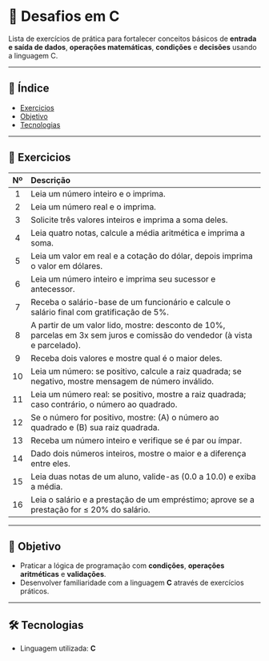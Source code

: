 # 🔡 Desafios em C

Lista de exercícios de prática para fortalecer conceitos básicos de **entrada e saída de dados**, **operações matemáticas**, **condições** e **decisões** usando a linguagem C.

---

## 📁 Índice

- [Exercicios](#exercicios)
- [Objetivo](#objetivo)
- [Tecnologias](#tecnologias)

---

## 🧠 Exercicios

| Nº | Descrição |
|:---:|:-----------|
| 1 | Leia um número inteiro e o imprima. |
| 2 | Leia um número real e o imprima. |
| 3 | Solicite três valores inteiros e imprima a soma deles. |
| 4 | Leia quatro notas, calcule a média aritmética e imprima a soma. |
| 5 | Leia um valor em real e a cotação do dólar, depois imprima o valor em dólares. |
| 6 | Leia um número inteiro e imprima seu sucessor e antecessor. |
| 7 | Receba o salário-base de um funcionário e calcule o salário final com gratificação de 5%. |
| 8 | A partir de um valor lido, mostre: desconto de 10%, parcelas em 3x sem juros e comissão do vendedor (à vista e parcelado). |
| 9 | Receba dois valores e mostre qual é o maior deles. |
| 10 | Leia um número: se positivo, calcule a raiz quadrada; se negativo, mostre mensagem de número inválido. |
| 11 | Leia um número real: se positivo, mostre a raiz quadrada; caso contrário, o número ao quadrado. |
| 12 | Se o número for positivo, mostre: (A) o número ao quadrado e (B) sua raiz quadrada. |
| 13 | Receba um número inteiro e verifique se é par ou ímpar. |
| 14 | Dado dois números inteiros, mostre o maior e a diferença entre eles. |
| 15 | Leia duas notas de um aluno, valide-as (0.0 a 10.0) e exiba a média. |
| 16 | Leia o salário e a prestação de um empréstimo; aprove se a prestação for ≤ 20% do salário. |

---

## 🎯 Objetivo

- Praticar a lógica de programação com **condições**, **operações aritméticas** e **validações**.
- Desenvolver familiaridade com a linguagem **C** através de exercícios práticos.

---

## 🛠️ Tecnologias

- Linguagem utilizada: **C**

